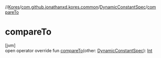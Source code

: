 //[Kores](../../../index.md)/[com.github.jonathanxd.kores.common](../index.md)/[DynamicConstantSpec](index.md)/[compareTo](compare-to.md)

# compareTo

[jvm]\
open operator override fun [compareTo](compare-to.md)(other: [DynamicConstantSpec](index.md)): [Int](https://kotlinlang.org/api/latest/jvm/stdlib/kotlin/-int/index.html)
